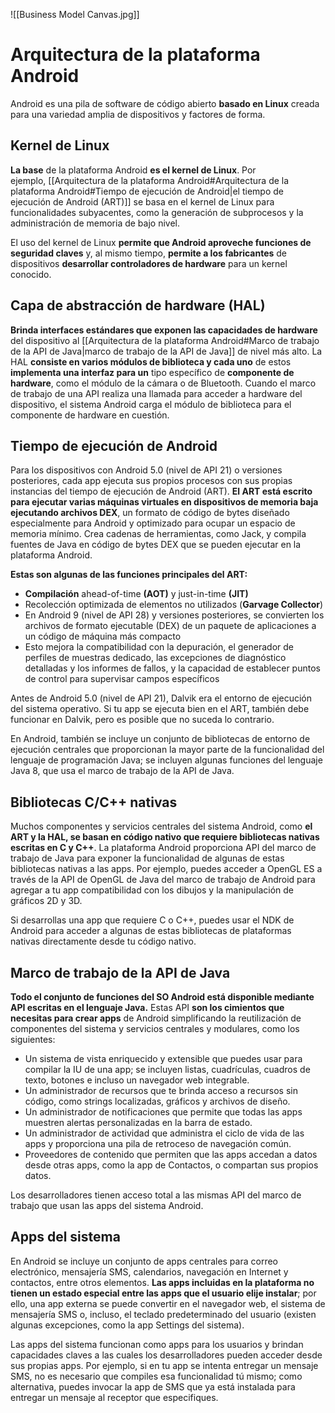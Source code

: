![[Business Model Canvas.jpg]]


# Arquitectura de la plataforma Android 

Android es una pila de software de código abierto **basado en Linux** creada para una variedad amplia de dispositivos y factores de forma.

## Kernel de Linux
**La base** de la plataforma Android **es el kernel de Linux**. Por ejemplo, [[Arquitectura de la plataforma Android#Arquitectura de la plataforma Android#Tiempo de ejecución de Android|el tiempo de ejecución de Android (ART)]] se basa en el kernel de Linux para funcionalidades subyacentes, como la generación de subprocesos y la administración de memoria de bajo nivel.

El uso del kernel de Linux **permite que Android aproveche funciones de seguridad claves** y, al mismo tiempo, **permite a los fabricantes** de dispositivos **desarrollar controladores de hardware** para un kernel conocido.

## Capa de abstracción de hardware (HAL)
**Brinda interfaces estándares que exponen las capacidades de hardware** del dispositivo al [[Arquitectura de la plataforma Android#Marco de trabajo de la API de Java|marco de trabajo de la API de Java]] de nivel más alto. La HAL **consiste en varios módulos de biblioteca y cada uno** de estos **implementa una interfaz para un** tipo específico de **componente de hardware**, como el módulo de la cámara o de Bluetooth. Cuando el marco de trabajo de una API realiza una llamada para acceder a hardware del dispositivo, el sistema Android carga el módulo de biblioteca para el componente de hardware en cuestión.

##  Tiempo de ejecución de Android

Para los dispositivos con Android 5.0 (nivel de API 21) o versiones posteriores, cada app ejecuta sus propios procesos con sus propias instancias del tiempo de ejecución de Android (ART). **El ART está escrito para ejecutar varias máquinas virtuales en dispositivos de memoria baja ejecutando archivos DEX**, un formato de código de bytes diseñado especialmente para Android y optimizado para ocupar un espacio de memoria mínimo. Crea cadenas de herramientas, como Jack, y compila fuentes de Java en código de bytes DEX que se pueden ejecutar en la plataforma Android.

**Estas son algunas de las funciones principales del ART:**

-   **Compilación** ahead-of-time **(AOT)** y just-in-time **(JIT)**
-   Recolección optimizada de elementos no utilizados (**Garvage Collector**)
-   En Android 9 (nivel de API 28) y versiones posteriores, se convierten los archivos de formato ejecutable (DEX) de un paquete de aplicaciones a un código de máquina más compacto
-   Esto mejora la compatibilidad con la depuración, el generador de perfiles de muestras dedicado, las excepciones de diagnóstico detalladas y los informes de fallos, y la capacidad de establecer puntos de control para supervisar campos específicos

Antes de Android 5.0 (nivel de API 21), Dalvik era el entorno de ejecución del sistema operativo. Si tu app se ejecuta bien en el ART, también debe funcionar en Dalvik, pero es posible que no suceda lo contrario.

En Android, también se incluye un conjunto de bibliotecas de entorno de ejecución centrales que proporcionan la mayor parte de la funcionalidad del lenguaje de programación Java; se incluyen algunas funciones del lenguaje Java 8, que usa el marco de trabajo de la API de Java.

## Bibliotecas C/C++ nativas
Muchos componentes y servicios centrales del sistema Android, como **el ART y la HAL, se basan en código nativo que requiere bibliotecas nativas escritas en C y C++**. La plataforma Android proporciona API del marco de trabajo de Java para exponer la funcionalidad de algunas de estas bibliotecas nativas a las apps. Por ejemplo, puedes acceder a OpenGL ES a través de la API de OpenGL de Java del marco de trabajo de Android para agregar a tu app compatibilidad con los dibujos y la manipulación de gráficos 2D y 3D.

Si desarrollas una app que requiere C o C++, puedes usar el NDK de Android para acceder a algunas de estas bibliotecas de plataformas nativas directamente desde tu código nativo.

## Marco de trabajo de la API de Java

**Todo el conjunto de funciones del SO Android está disponible mediante API escritas en el lenguaje Java.** Estas API **son los cimientos que necesitas para crear apps** de Android simplificando la reutilización de componentes del sistema y servicios centrales y modulares, como los siguientes:

-   Un sistema de vista enriquecido y extensible que puedes usar para compilar la IU de una app; se incluyen listas, cuadrículas, cuadros de texto, botones e incluso un navegador web integrable.
-   Un administrador de recursos que te brinda acceso a recursos sin código, como strings localizadas, gráficos y archivos de diseño.
-   Un administrador de notificaciones que permite que todas las apps muestren alertas personalizadas en la barra de estado.
-   Un administrador de actividad que administra el ciclo de vida de las apps y proporciona una pila de retroceso de navegación común.
-   Proveedores de contenido que permiten que las apps accedan a datos desde otras apps, como la app de Contactos, o compartan sus propios datos.

Los desarrolladores tienen acceso total a las mismas API del marco de trabajo que usan las apps del sistema Android.

## Apps del sistema
En Android se incluye un conjunto de apps centrales para correo electrónico, mensajería SMS, calendarios, navegación en Internet y contactos, entre otros elementos. **Las apps incluidas en la plataforma no tienen un estado especial entre las apps que el usuario elije instalar**; por ello, una app externa se puede convertir en el navegador web, el sistema de mensajería SMS o, incluso, el teclado predeterminado del usuario (existen algunas excepciones, como la app Settings del sistema).

Las apps del sistema funcionan como apps para los usuarios y brindan capacidades claves a las cuales los desarrolladores pueden acceder desde sus propias apps. Por ejemplo, si en tu app se intenta entregar un mensaje SMS, no es necesario que compiles esa funcionalidad tú mismo; como alternativa, puedes invocar la app de SMS que ya está instalada para entregar un mensaje al receptor que especifiques.